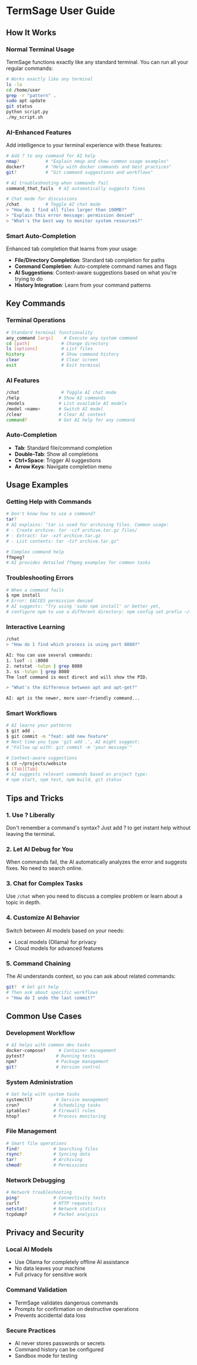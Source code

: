 # TermSage User Guide

## How It Works

### Normal Terminal Usage
TermSage functions exactly like any standard terminal. You can run all your regular commands:

```bash
# Works exactly like any terminal
ls -la
cd /home/user
grep -r "pattern" .
sudo apt update
git status
python script.py
./my_script.sh
```

### AI-Enhanced Features
Add intelligence to your terminal experience with these features:

```bash
# Add ? to any command for AI help
nmap?          # "Explain nmap and show common usage examples"
docker?        # "Help with docker commands and best practices"
git?           # "Git command suggestions and workflows"

# AI troubleshooting when commands fail
command_that_fails  # AI automatically suggests fixes

# Chat mode for discussions
/chat          # Toggle AI chat mode
> "How do I find all files larger than 100MB?"
> "Explain this error message: permission denied"
> "What's the best way to monitor system resources?"
```

### Smart Auto-Completion
Enhanced tab completion that learns from your usage:

- **File/Directory Completion**: Standard tab completion for paths
- **Command Completion**: Auto-complete command names and flags
- **AI Suggestions**: Context-aware suggestions based on what you're trying to do
- **History Integration**: Learn from your command patterns

## Key Commands

### Terminal Operations
```bash
# Standard terminal functionality
any_command [args]    # Execute any system command
cd [path]            # Change directory
ls [options]         # List files
history              # Show command history
clear                # Clear screen
exit                 # Exit terminal
```

### AI Features
```bash
/chat                # Toggle AI chat mode
/help               # Show AI commands
/models             # List available AI models
/model <name>       # Switch AI model
/clear              # Clear AI context
command?            # Get AI help for any command
```

### Auto-Completion
- **Tab**: Standard file/command completion
- **Double-Tab**: Show all completions
- **Ctrl+Space**: Trigger AI suggestions
- **Arrow Keys**: Navigate completion menu

## Usage Examples

### Getting Help with Commands
```bash
# Don't know how to use a command?
tar?
# AI explains: "tar is used for archiving files. Common usage:
# - Create archive: tar -czf archive.tar.gz files/
# - Extract: tar -xzf archive.tar.gz
# - List contents: tar -tzf archive.tar.gz"

# Complex command help
ffmpeg?
# AI provides detailed ffmpeg examples for common tasks
```

### Troubleshooting Errors
```bash
# When a command fails
$ npm install
# Error: EACCES permission denied
# AI suggests: "Try using 'sudo npm install' or better yet, 
# configure npm to use a different directory: npm config set prefix ~/.npm"
```

### Interactive Learning
```bash
/chat
> "How do I find which process is using port 8080?"

AI: You can use several commands:
1. lsof -i :8080
2. netstat -tulpn | grep 8080
3. ss -tulpn | grep 8080
The lsof command is most direct and will show the PID.

> "What's the difference between apt and apt-get?"

AI: apt is the newer, more user-friendly command...
```

### Smart Workflows
```bash
# AI learns your patterns
$ git add .
$ git commit -m "feat: add new feature"
# Next time you type 'git add .', AI might suggest:
# "Follow up with: git commit -m 'your message'"

# Context-aware suggestions
$ cd ~/projects/website
$ [Tab][Tab]
# AI suggests relevant commands based on project type:
# npm start, npm test, npm build, git status
```

## Tips and Tricks

### 1. Use ? Liberally
Don't remember a command's syntax? Just add ? to get instant help without leaving the terminal.

### 2. Let AI Debug for You
When commands fail, the AI automatically analyzes the error and suggests fixes. No need to search online.

### 3. Chat for Complex Tasks
Use `/chat` when you need to discuss a complex problem or learn about a topic in depth.

### 4. Customize AI Behavior
Switch between AI models based on your needs:
- Local models (Ollama) for privacy
- Cloud models for advanced features

### 5. Command Chaining
The AI understands context, so you can ask about related commands:
```bash
git?  # Get git help
# Then ask about specific workflows
> "How do I undo the last commit?"
```

## Common Use Cases

### Development Workflow
```bash
# AI helps with common dev tasks
docker-compose?     # Container management
pytest?            # Running tests
npm?               # Package management
git?               # Version control
```

### System Administration
```bash
# Get help with system tasks
systemctl?         # Service management
cron?             # Scheduling tasks
iptables?         # Firewall rules
htop?             # Process monitoring
```

### File Management
```bash
# Smart file operations
find?             # Searching files
rsync?            # Syncing data
tar?              # Archiving
chmod?            # Permissions
```

### Network Debugging
```bash
# Network troubleshooting
ping?             # Connectivity tests
curl?             # HTTP requests
netstat?          # Network statistics
tcpdump?          # Packet analysis
```

## Privacy and Security

### Local AI Models
- Use Ollama for completely offline AI assistance
- No data leaves your machine
- Full privacy for sensitive work

### Command Validation
- TermSage validates dangerous commands
- Prompts for confirmation on destructive operations
- Prevents accidental data loss

### Secure Practices
- AI never stores passwords or secrets
- Command history can be configured
- Sandbox mode for testing